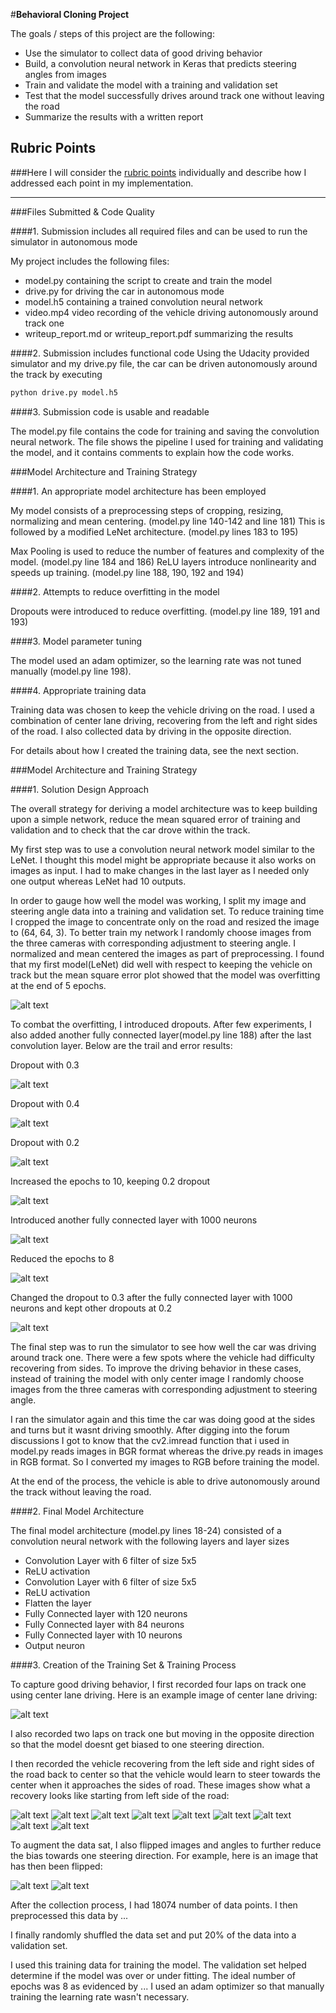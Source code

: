 #**Behavioral Cloning Project**

The goals / steps of this project are the following:
* Use the simulator to collect data of good driving behavior
* Build, a convolution neural network in Keras that predicts steering angles from images
* Train and validate the model with a training and validation set
* Test that the model successfully drives around track one without leaving the road
* Summarize the results with a written report


[//]: # (Image References)

[image1]: ./examples/Model_Architecture.JPG "Model Visualization"

[image2]: ./examples/center_2017_09_05_08_43_37_429.jpg "Center Lane Driving"

[image3]: ./examples/center_2017_09_07_09_02_14_821.jpg "Recovery Image 1"
[image4]: ./examples/center_2017_09_07_09_02_14_889.jpg "Recovery Image 2"
[image5]: ./examples/center_2017_09_07_09_02_14_958.jpg "Recovery Image 3"
[image6]: ./examples/center_2017_09_07_09_02_15_027.jpg "Recovery Image 4"
[image7]: ./examples/center_2017_09_07_09_02_15_098.jpg "Recovery Image 5"
[image8]: ./examples/center_2017_09_07_09_02_15_165.jpg "Recovery Image 6"
[image9]: ./examples/center_2017_09_07_09_02_15_232.jpg "Recovery Image 7"
[image10]: ./examples/center_2017_09_07_09_02_15_300.jpg "Recovery Image 8"
[image11]: ./examples/center_2017_09_07_09_02_15_368.jpg "Recovery Image 9"

[image12]: ./examples/center_2017_09_05_08_42_50_473.jpg "Normal Image"
[image13]: ./examples/center_2017_09_05_08_42_50_473_Flipped.jpg "Flipped Image"

[image14]: ./examples/center_2017_09_05_08_42_50_473.jpg "Normal Image"
[image15]: ./examples/center_2017_09_05_08_42_50_473.jpg "Normal Image"
[image16]: ./examples/center_2017_09_05_08_42_50_473.jpg "Normal Image"
[image17]: ./examples/center_2017_09_05_08_42_50_473.jpg "Normal Image"
[image18]: ./examples/center_2017_09_05_08_42_50_473.jpg "Normal Image"
[image19]: ./examples/center_2017_09_05_08_42_50_473.jpg "Normal Image"
[image20]: ./examples/center_2017_09_05_08_42_50_473.jpg "Normal Image"
[image21]: ./examples/center_2017_09_05_08_42_50_473.jpg "Normal Image"

## Rubric Points
###Here I will consider the [rubric points](https://review.udacity.com/#!/rubrics/432/view) individually and describe how I addressed each point in my implementation.  

---
###Files Submitted & Code Quality

####1. Submission includes all required files and can be used to run the simulator in autonomous mode

My project includes the following files:
* model.py containing the script to create and train the model
* drive.py for driving the car in autonomous mode
* model.h5 containing a trained convolution neural network 
* video.mp4 video recording of the vehicle driving autonomously around track one
* writeup_report.md or writeup_report.pdf summarizing the results

####2. Submission includes functional code
Using the Udacity provided simulator and my drive.py file, the car can be driven autonomously around the track by executing 
```sh
python drive.py model.h5
```

####3. Submission code is usable and readable

The model.py file contains the code for training and saving the convolution neural network. The file shows the pipeline I used for training and validating the model, and it contains comments to explain how the code works.

###Model Architecture and Training Strategy

####1. An appropriate model architecture has been employed

My model consists of a preprocessing steps of cropping, resizing, normalizing and mean centering. (model.py line 140-142 and line 181)
This is followed by a modified LeNet architecture. (model.py lines 183 to 195)

Max Pooling is used to reduce the number of features and complexity of the model. (model.py line 184 and 186)
ReLU layers introduce nonlinearity and speeds up training. (model.py line 188, 190, 192 and 194) 

####2. Attempts to reduce overfitting in the model

Dropouts were introduced to reduce overfitting. (model.py line 189, 191 and 193)

####3. Model parameter tuning

The model used an adam optimizer, so the learning rate was not tuned manually (model.py line 198).

####4. Appropriate training data

Training data was chosen to keep the vehicle driving on the road. I used a combination of center lane driving, recovering from the left and right sides of the road. I also collected data by driving in the opposite direction.

For details about how I created the training data, see the next section. 

###Model Architecture and Training Strategy

####1. Solution Design Approach

The overall strategy for deriving a model architecture was to keep building upon a simple network, reduce the mean squared error of training and validation and to check that the car drove within the track.

My first step was to use a convolution neural network model similar to the LeNet. I thought this model might be appropriate because it also works on images as input. I had to make changes in the last layer as I needed only one output whereas LeNet had 10 outputs.

In order to gauge how well the model was working, I split my image and steering angle data into a training and validation set. To reduce training time I cropped the image to concentrate only on the road and resized the image to (64, 64, 3). To better train my network I randomly choose images from the three cameras with corresponding adjustment to steering angle. I normalized and mean centered the images as part of preprocessing. I found that my first model(LeNet) did well with respect to keeping the vehicle on track but the mean square error plot showed that the model was overfitting at the end of 5 epochs. 

![alt text][image14]

To combat the overfitting, I introduced dropouts. After few experiments, I also added another fully connected layer(model.py line 188) after the last convolution layer. Below are the trail and error results:

Dropout with 0.3

![alt text][image15]

Dropout with 0.4

![alt text][image16]

Dropout with 0.2

![alt text][image17]

Increased the epochs to 10, keeping 0.2 dropout

![alt text][image18]

Introduced another fully connected layer with 1000 neurons

![alt text][image19]

Reduced the epochs to 8

![alt text][image20]

Changed the dropout to 0.3 after the fully connected layer with 1000 neurons and kept other dropouts at 0.2

![alt text][image21]

The final step was to run the simulator to see how well the car was driving around track one. There were a few spots where the vehicle had difficulty recovering from sides. To improve the driving behavior in these cases, instead of training the model with only center image I randomly choose images from the three cameras with corresponding adjustment to steering angle. 

I ran the simulator again and this time the car was doing good at the sides and turns but it wasnt driving smoothly. After digging into the forum discussions I got to know that the cv2.imread function that i used in model.py reads images in BGR format whereas the drive.py reads in images in RGB format. So I converted my images to RGB before training the model.

At the end of the process, the vehicle is able to drive autonomously around the track without leaving the road.

####2. Final Model Architecture

The final model architecture (model.py lines 18-24) consisted of a convolution neural network with the following layers and layer sizes 

* Convolution Layer with 6 filter of size 5x5
* ReLU activation
* Convolution Layer with 6 filter of size 5x5
* ReLU activation
* Flatten the layer
* Fully Connected layer with 120 neurons
* Fully Connected layer with 84 neurons
* Fully Connected layer with 10 neurons
* Output neuron

####3. Creation of the Training Set & Training Process

To capture good driving behavior, I first recorded four laps on track one using center lane driving. Here is an example image of center lane driving:

![alt text][image2]

I also recorded two laps on track one but moving in the opposite direction so that the model doesnt get biased to one steering direction.

I then recorded the vehicle recovering from the left side and right sides of the road back to center so that the vehicle would learn to steer towards the center when it approaches the sides of road. These images show what a recovery looks like starting from left side of the road:

![alt text][image3]
![alt text][image4]
![alt text][image5]
![alt text][image6]
![alt text][image7]
![alt text][image8]
![alt text][image9]
![alt text][image10]
![alt text][image11]

To augment the data sat, I also flipped images and angles to further reduce the bias towards one steering direction. For example, here is an image that has then been flipped:

![alt text][image12]
![alt text][image13]

After the collection process, I had 18074 number of data points. I then preprocessed this data by ...


I finally randomly shuffled the data set and put 20% of the data into a validation set. 

I used this training data for training the model. The validation set helped determine if the model was over or under fitting. The ideal number of epochs was 8 as evidenced by ... I used an adam optimizer so that manually training the learning rate wasn't necessary.
